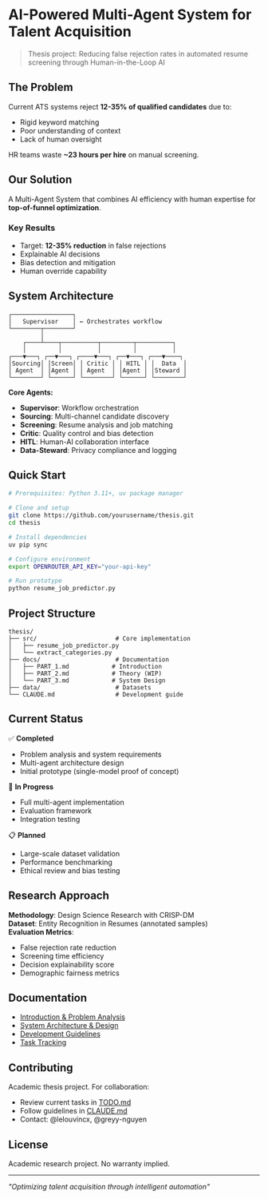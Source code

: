 # AI-Powered Multi-Agent System for Talent Acquisition

> Thesis project: Reducing false rejection rates in automated resume screening through Human-in-the-Loop AI

## The Problem

Current ATS systems reject **12-35% of qualified candidates** due to:

- Rigid keyword matching
- Poor understanding of context
- Lack of human oversight

HR teams waste **~23 hours per hire** on manual screening.

## Our Solution

A Multi-Agent System that combines AI efficiency with human expertise for **top-of-funnel optimization**.

### Key Results

- Target: **12-35% reduction** in false rejections
- Explainable AI decisions
- Bias detection and mitigation
- Human override capability

## System Architecture

```
┌─────────────────┐
│   Supervisor    │ ← Orchestrates workflow
└────────┬────────┘
         │
    ┌────┴────┬──────────┬─────────┬──────────┐
    │         │          │         │          │
┌───▼───┐ ┌──▼───┐ ┌────▼───┐ ┌──▼───┐ ┌───▼────┐
│Sourcing│ │Screen│ │ Critic │ │ HITL │ │  Data  │
│ Agent  │ │Agent │ │ Agent  │ │Agent │ │Steward │
└────────┘ └──────┘ └────────┘ └──────┘ └────────┘
```

**Core Agents:**

- **Supervisor**: Workflow orchestration
- **Sourcing**: Multi-channel candidate discovery
- **Screening**: Resume analysis and job matching
- **Critic**: Quality control and bias detection
- **HITL**: Human-AI collaboration interface
- **Data-Steward**: Privacy compliance and logging

## Quick Start

```bash
# Prerequisites: Python 3.11+, uv package manager

# Clone and setup
git clone https://github.com/yourusername/thesis.git
cd thesis

# Install dependencies
uv pip sync

# Configure environment
export OPENROUTER_API_KEY="your-api-key"

# Run prototype
python resume_job_predictor.py
```

## Project Structure

```
thesis/
├── src/                      # Core implementation
│   ├── resume_job_predictor.py
│   └── extract_categories.py
├── docs/                     # Documentation
│   ├── PART_1.md            # Introduction
│   ├── PART_2.md            # Theory (WIP)
│   └── PART_3.md            # System Design
├── data/                     # Datasets
└── CLAUDE.md                 # Development guide
```

## Current Status

✅ **Completed**

- Problem analysis and system requirements
- Multi-agent architecture design
- Initial prototype (single-model proof of concept)

🚧 **In Progress**

- Full multi-agent implementation
- Evaluation framework
- Integration testing

📋 **Planned**

- Large-scale dataset validation
- Performance benchmarking
- Ethical review and bias testing

## Research Approach

**Methodology**: Design Science Research with CRISP-DM  
**Dataset**: Entity Recognition in Resumes (annotated samples)  
**Evaluation Metrics**:

- False rejection rate reduction
- Screening time efficiency
- Decision explainability score
- Demographic fairness metrics

## Documentation

- [Introduction & Problem Analysis](PART_1.md)
- [System Architecture & Design](PART_3.md)
- [Development Guidelines](CLAUDE.md)
- [Task Tracking](TODO.md)

## Contributing

Academic thesis project. For collaboration:

- Review current tasks in [TODO.md](TODO.md)
- Follow guidelines in [CLAUDE.md](CLAUDE.md)
- Contact: @lelouvincx, @greyy-nguyen

## License

Academic research project. No warranty implied.

---

_"Optimizing talent acquisition through intelligent automation"_
